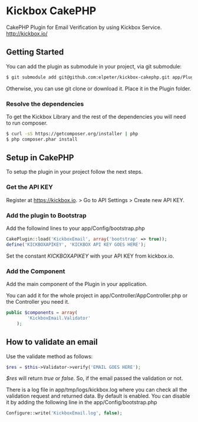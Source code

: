 # Kickbox CakePHP #

CakePHP Plugin for Email Verification by using Kickbox Service. http://kickbox.io/

## Getting Started

You can add the plugin as submodule in your project, via git submodule:

```sh
$ git submodule add git@github.com:elpeter/kickbox-cakephp.git app/Plugin/KickboxEmail
```

Otherwise, you can use git clone or download it. Place it in the Plugin folder.

### Resolve the dependencies

To get the Kickbox Library and the rest of the dependencies you will need to run composer.

```sh
$ curl -sS https://getcomposer.org/installer | php
$ php composer.phar install
```

## Setup in CakePHP

To setup the plugin in your project follow the next steps.

### Get the API KEY

Register at https://kickbox.io. > Go to API Settings > Create new API KEY.

### Add the plugin to Bootstrap

Add the followind lines to your app/Config/bootstrap.php

```php
CakePlugin::load('KickboxEmail', array('bootstrap' => true));
define('KICKBOXAPIKEY', 'KICKBOX API KEY GOES HERE');
```

Set the constant *KICKBOXAPIKEY* with your API KEY from kickbox.io.

### Add the Component

Add the main component of the Plugin in your application.

You can add it for the whole project in app/Controller/AppController.php or the Controller you need it.

```php
public $components = array(
		'KickboxEmail.Validator'
	);
```

## How to validate an email

Use the validate method as follows:

```php	
$res = $this->Validator->verify('EMAIL GOES HERE');
```

*$res* will return *true* or *false*. So, if the email passed the validation or not.

There is a log file in app/tmp/logs/kickbox.log where you can check all the validation request and returned data.
By default is enabled. You can disable it by adding the following line in the app/Config/bootstrap.php

```php	
Configure::write('KickboxEmail.log', false);
```
